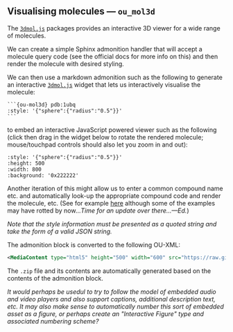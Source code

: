 
## Visualising molecules — `ou_mol3d`

The [`3dmol.js`](https://3dmol.csb.pitt.edu/) packages provides an interactive 3D viewer for a wide range of molecules.

We can create a simple Sphinx admonition handler that will accept a molecule query code (see the official docs for more info on this) and then render the molecule with desired styling.

We can then use a markdown admonition such as the following to generate an interactive [`3dmol.js`](https://3dmol.org/doc/index.html) widget that lets us interactively visualise the molecule:

````text
```{ou-mol3d} pdb:1ubq
:style: '{"sphere":{"radius":"0.5"}}'
```
````

to embed an interactive JavaScript powered viewer such as the following (click then drag in the widget below to rotate the rendered molecule; mouse/touchpad controls should also let you zoom in and out):

```{ou-mol3d} pdb:1ubq
:style: '{"sphere":{"radius":"0.5"}}'
:height: 500
:width: 800
:background: '0x222222'
```

Another iteration of this might allow us to enter a common compound name etc. and automatically look-up the appropriate compound code and render the molecule, etc. (See for example [here](https://opencomputinglab.github.io/SubjectMatterNotebooks/chemistry/overview.html) although some of the examples may have rotted by now...*Time for an update over there...—Ed.*)

*Note that the style information must be presented as a quoted string and take the form of a valid JSON string.*

The admonition block is converted to the following OU-XML:

```xml
<MediaContent type="html5" height="500" width="600" src="https://raw.githubusercontent.com/innovationoutside/sphinxcontrib-ou-xml-tags/main/vletmp/ouseful-demo-sphinx_b0_p1_x_html1.zip" id="f06b147c75474dcdb6f5"/>
```

The `.zip` file and its contents are automatically generated based on the contents of the admonition block.

*It would perhaps be usedul to try to follow the model of embedded audio and video players and also support captions, additional description text, etc. It may also make sense to automatically number this sort of embedded asset as a figure, or perhaps create an "Interactive Figure" type and associated numbering scheme?*
